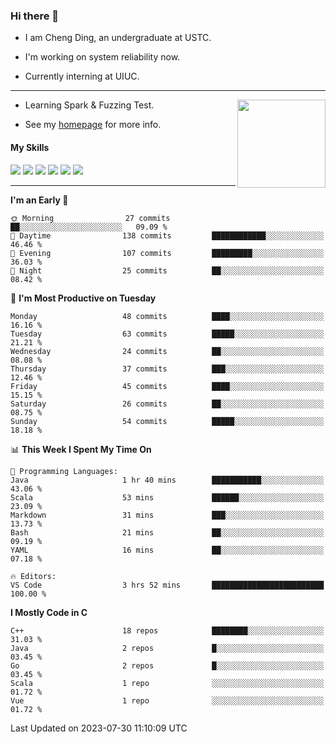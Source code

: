 ### Hi there 👋

* I am Cheng Ding, an undergraduate at USTC.
  
* I'm working on system reliability now.

* Currently interning at UIUC.

---

<img align="right" height="141" src="https://github-readme-stats.vercel.app/api?username=IrisesD&theme=tokyonight&show_icons=true&count_private=true">

-  Learning Spark & Fuzzing Test.

-  See my [homepage](https://irisesd.github.io) for more info.

#### My Skills

![](https://img.shields.io/badge/C++-65318e?logo=cplusplus&logoColor=fff)
![](https://img.shields.io/badge/Python-3e74a2?logo=python&logoColor=fff)
![](https://img.shields.io/badge/C-5654a2?logo=c&logoColor=fff)
![](https://img.shields.io/badge/Go-00aaff?logo=go&logoColor=fff)
![](https://img.shields.io/badge/Docker-0088ff?logo=docker&logoColor=fff)
![](https://img.shields.io/badge/Apache-D22128?logo=apache&logoColor=fff)

---
<!--START_SECTION:waka-->
**I'm an Early 🐤** 

```text
🌞 Morning                27 commits          ██░░░░░░░░░░░░░░░░░░░░░░░   09.09 % 
🌆 Daytime                138 commits         ████████████░░░░░░░░░░░░░   46.46 % 
🌃 Evening                107 commits         █████████░░░░░░░░░░░░░░░░   36.03 % 
🌙 Night                  25 commits          ██░░░░░░░░░░░░░░░░░░░░░░░   08.42 % 
```
📅 **I'm Most Productive on Tuesday** 

```text
Monday                   48 commits          ████░░░░░░░░░░░░░░░░░░░░░   16.16 % 
Tuesday                  63 commits          █████░░░░░░░░░░░░░░░░░░░░   21.21 % 
Wednesday                24 commits          ██░░░░░░░░░░░░░░░░░░░░░░░   08.08 % 
Thursday                 37 commits          ███░░░░░░░░░░░░░░░░░░░░░░   12.46 % 
Friday                   45 commits          ████░░░░░░░░░░░░░░░░░░░░░   15.15 % 
Saturday                 26 commits          ██░░░░░░░░░░░░░░░░░░░░░░░   08.75 % 
Sunday                   54 commits          █████░░░░░░░░░░░░░░░░░░░░   18.18 % 
```


📊 **This Week I Spent My Time On** 

```text
💬 Programming Languages: 
Java                     1 hr 40 mins        ███████████░░░░░░░░░░░░░░   43.06 % 
Scala                    53 mins             ██████░░░░░░░░░░░░░░░░░░░   23.09 % 
Markdown                 31 mins             ███░░░░░░░░░░░░░░░░░░░░░░   13.73 % 
Bash                     21 mins             ██░░░░░░░░░░░░░░░░░░░░░░░   09.19 % 
YAML                     16 mins             ██░░░░░░░░░░░░░░░░░░░░░░░   07.18 % 

🔥 Editors: 
VS Code                  3 hrs 52 mins       █████████████████████████   100.00 % 
```

**I Mostly Code in C** 

```text
C++                      18 repos            ████████░░░░░░░░░░░░░░░░░   31.03 % 
Java                     2 repos             █░░░░░░░░░░░░░░░░░░░░░░░░   03.45 % 
Go                       2 repos             █░░░░░░░░░░░░░░░░░░░░░░░░   03.45 % 
Scala                    1 repo              ░░░░░░░░░░░░░░░░░░░░░░░░░   01.72 % 
Vue                      1 repo              ░░░░░░░░░░░░░░░░░░░░░░░░░   01.72 % 
```




 Last Updated on 2023-07-30 11:10:09 UTC
<!--END_SECTION:waka-->
